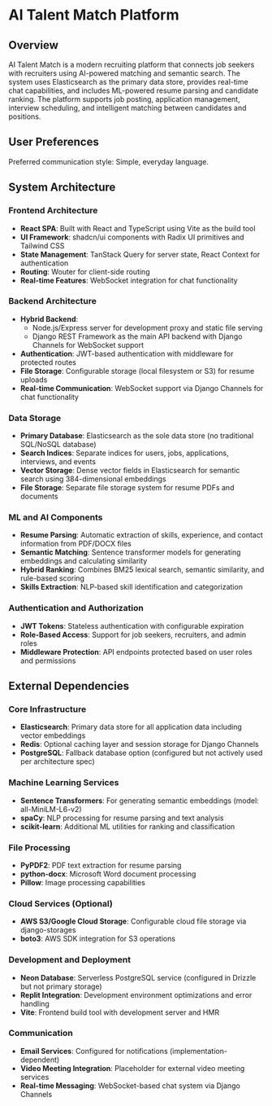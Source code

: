 # AI Talent Match Platform

## Overview

AI Talent Match is a modern recruiting platform that connects job seekers with recruiters using AI-powered matching and semantic search. The system uses Elasticsearch as the primary data store, provides real-time chat capabilities, and includes ML-powered resume parsing and candidate ranking. The platform supports job posting, application management, interview scheduling, and intelligent matching between candidates and positions.

## User Preferences

Preferred communication style: Simple, everyday language.

## System Architecture

### Frontend Architecture
- **React SPA**: Built with React and TypeScript using Vite as the build tool
- **UI Framework**: shadcn/ui components with Radix UI primitives and Tailwind CSS
- **State Management**: TanStack Query for server state, React Context for authentication
- **Routing**: Wouter for client-side routing
- **Real-time Features**: WebSocket integration for chat functionality

### Backend Architecture
- **Hybrid Backend**: 
  - Node.js/Express server for development proxy and static file serving
  - Django REST Framework as the main API backend with Django Channels for WebSocket support
- **Authentication**: JWT-based authentication with middleware for protected routes
- **File Storage**: Configurable storage (local filesystem or S3) for resume uploads
- **Real-time Communication**: WebSocket support via Django Channels for chat functionality

### Data Storage
- **Primary Database**: Elasticsearch as the sole data store (no traditional SQL/NoSQL database)
- **Search Indices**: Separate indices for users, jobs, applications, interviews, and events
- **Vector Storage**: Dense vector fields in Elasticsearch for semantic search using 384-dimensional embeddings
- **File Storage**: Separate file storage system for resume PDFs and documents

### ML and AI Components
- **Resume Parsing**: Automatic extraction of skills, experience, and contact information from PDF/DOCX files
- **Semantic Matching**: Sentence transformer models for generating embeddings and calculating similarity
- **Hybrid Ranking**: Combines BM25 lexical search, semantic similarity, and rule-based scoring
- **Skills Extraction**: NLP-based skill identification and categorization

### Authentication and Authorization
- **JWT Tokens**: Stateless authentication with configurable expiration
- **Role-Based Access**: Support for job seekers, recruiters, and admin roles
- **Middleware Protection**: API endpoints protected based on user roles and permissions

## External Dependencies

### Core Infrastructure
- **Elasticsearch**: Primary data store for all application data including vector embeddings
- **Redis**: Optional caching layer and session storage for Django Channels
- **PostgreSQL**: Fallback database option (configured but not actively used per architecture spec)

### Machine Learning Services
- **Sentence Transformers**: For generating semantic embeddings (model: all-MiniLM-L6-v2)
- **spaCy**: NLP processing for resume parsing and text analysis
- **scikit-learn**: Additional ML utilities for ranking and classification

### File Processing
- **PyPDF2**: PDF text extraction for resume parsing
- **python-docx**: Microsoft Word document processing
- **Pillow**: Image processing capabilities

### Cloud Services (Optional)
- **AWS S3/Google Cloud Storage**: Configurable cloud file storage via django-storages
- **boto3**: AWS SDK integration for S3 operations

### Development and Deployment
- **Neon Database**: Serverless PostgreSQL service (configured in Drizzle but not primary storage)
- **Replit Integration**: Development environment optimizations and error handling
- **Vite**: Frontend build tool with development server and HMR

### Communication
- **Email Services**: Configured for notifications (implementation-dependent)
- **Video Meeting Integration**: Placeholder for external video meeting services
- **Real-time Messaging**: WebSocket-based chat system via Django Channels
